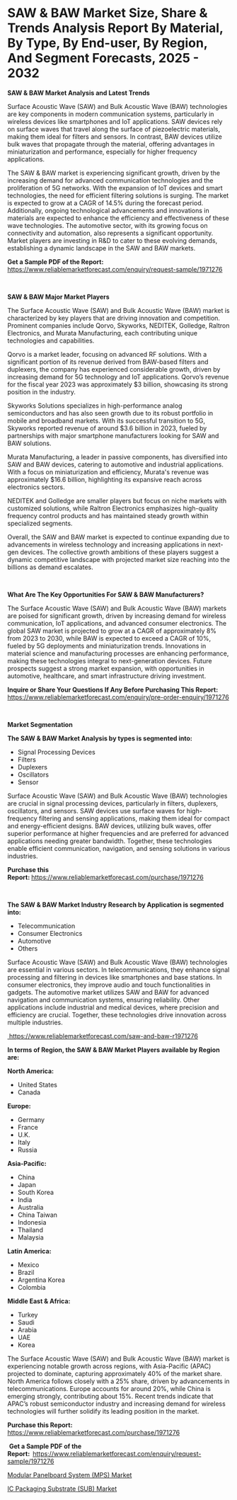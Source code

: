 <p><h1>SAW & BAW Market Size, Share & Trends Analysis Report By Material, By Type, By End-user, By Region, And Segment Forecasts, 2025 - 2032</h1></p><p><strong>SAW & BAW Market Analysis and Latest Trends</strong></p>
<p><p>Surface Acoustic Wave (SAW) and Bulk Acoustic Wave (BAW) technologies are key components in modern communication systems, particularly in wireless devices like smartphones and IoT applications. SAW devices rely on surface waves that travel along the surface of piezoelectric materials, making them ideal for filters and sensors. In contrast, BAW devices utilize bulk waves that propagate through the material, offering advantages in miniaturization and performance, especially for higher frequency applications.</p><p>The SAW & BAW market is experiencing significant growth, driven by the increasing demand for advanced communication technologies and the proliferation of 5G networks. With the expansion of IoT devices and smart technologies, the need for efficient filtering solutions is surging. The market is expected to grow at a CAGR of 14.5% during the forecast period. Additionally, ongoing technological advancements and innovations in materials are expected to enhance the efficiency and effectiveness of these wave technologies. The automotive sector, with its growing focus on connectivity and automation, also represents a significant opportunity. Market players are investing in R&D to cater to these evolving demands, establishing a dynamic landscape in the SAW and BAW markets.</p></p>
<p><strong>Get a Sample PDF of the Report:&nbsp;</strong> <a href="https://www.reliablemarketforecast.com/enquiry/request-sample/1971276?utm_campaign=1134&utm_medium=2&utm_source=Github&utm_content=ia&utm_term=02032025&utm_id=saw-baw">https://www.reliablemarketforecast.com/enquiry/request-sample/1971276</a></p>
<p>&nbsp;</p>
<p><strong>SAW & BAW Major Market Players</strong></p>
<p><p>The Surface Acoustic Wave (SAW) and Bulk Acoustic Wave (BAW) market is characterized by key players that are driving innovation and competition. Prominent companies include Qorvo, Skyworks, NEDITEK, Golledge, Raltron Electronics, and Murata Manufacturing, each contributing unique technologies and capabilities.</p><p>Qorvo is a market leader, focusing on advanced RF solutions. With a significant portion of its revenue derived from BAW-based filters and duplexers, the company has experienced considerable growth, driven by increasing demand for 5G technology and IoT applications. Qorvo’s revenue for the fiscal year 2023 was approximately $3 billion, showcasing its strong position in the industry.</p><p>Skyworks Solutions specializes in high-performance analog semiconductors and has also seen growth due to its robust portfolio in mobile and broadband markets. With its successful transition to 5G, Skyworks reported revenue of around $3.6 billion in 2023, fueled by partnerships with major smartphone manufacturers looking for SAW and BAW solutions.</p><p>Murata Manufacturing, a leader in passive components, has diversified into SAW and BAW devices, catering to automotive and industrial applications. With a focus on miniaturization and efficiency, Murata's revenue was approximately $16.6 billion, highlighting its expansive reach across electronics sectors.</p><p>NEDITEK and Golledge are smaller players but focus on niche markets with customized solutions, while Raltron Electronics emphasizes high-quality frequency control products and has maintained steady growth within specialized segments.</p><p>Overall, the SAW and BAW market is expected to continue expanding due to advancements in wireless technology and increasing applications in next-gen devices. The collective growth ambitions of these players suggest a dynamic competitive landscape with projected market size reaching into the billions as demand escalates.</p></p>
<p>&nbsp;</p>
<p><strong>What Are The Key Opportunities For SAW & BAW Manufacturers?</strong></p>
<p><p>The Surface Acoustic Wave (SAW) and Bulk Acoustic Wave (BAW) markets are poised for significant growth, driven by increasing demand for wireless communication, IoT applications, and advanced consumer electronics. The global SAW market is projected to grow at a CAGR of approximately 8% from 2023 to 2030, while BAW is expected to exceed a CAGR of 10%, fueled by 5G deployments and miniaturization trends. Innovations in material science and manufacturing processes are enhancing performance, making these technologies integral to next-generation devices. Future prospects suggest a strong market expansion, with opportunities in automotive, healthcare, and smart infrastructure driving investment.</p></p>
<p><strong>Inquire or Share Your Questions If Any Before Purchasing This Report:</strong> <a href="https://www.reliablemarketforecast.com/enquiry/pre-order-enquiry/1971276?utm_campaign=1134&utm_medium=2&utm_source=Github&utm_content=ia&utm_term=02032025&utm_id=saw-baw">https://www.reliablemarketforecast.com/enquiry/pre-order-enquiry/1971276</a></p>
<p>&nbsp;</p>
<p><strong>Market Segmentation</strong></p>
<p><strong>The SAW & BAW Market Analysis by types is segmented into:</strong></p>
<p><ul><li>Signal Processing Devices</li><li>Filters</li><li>Duplexers</li><li>Oscillators</li><li>Sensor</li></ul></p>
<p><p>Surface Acoustic Wave (SAW) and Bulk Acoustic Wave (BAW) technologies are crucial in signal processing devices, particularly in filters, duplexers, oscillators, and sensors. SAW devices use surface waves for high-frequency filtering and sensing applications, making them ideal for compact and energy-efficient designs. BAW devices, utilizing bulk waves, offer superior performance at higher frequencies and are preferred for advanced applications needing greater bandwidth. Together, these technologies enable efficient communication, navigation, and sensing solutions in various industries.</p></p>
<p><strong>Purchase this Report:&nbsp;</strong><a href="https://www.reliablemarketforecast.com/purchase/1971276?utm_campaign=1134&utm_medium=2&utm_source=Github&utm_content=ia&utm_term=02032025&utm_id=saw-baw">https://www.reliablemarketforecast.com/purchase/1971276</a></p>
<p>&nbsp;</p>
<p><strong>The SAW & BAW Market Industry Research by Application is segmented into:</strong></p>
<p><ul><li>Telecommunication</li><li>Consumer Electronics</li><li>Automotive</li><li>Others</li></ul></p>
<p><p>Surface Acoustic Wave (SAW) and Bulk Acoustic Wave (BAW) technologies are essential in various sectors. In telecommunications, they enhance signal processing and filtering in devices like smartphones and base stations. In consumer electronics, they improve audio and touch functionalities in gadgets. The automotive market utilizes SAW and BAW for advanced navigation and communication systems, ensuring reliability. Other applications include industrial and medical devices, where precision and efficiency are crucial. Together, these technologies drive innovation across multiple industries.</p></p>
<p><a href="https://www.reliablemarketforecast.com/saw-and-baw-r1971276?utm_campaign=1134&utm_medium=2&utm_source=Github&utm_content=ia&utm_term=02032025&utm_id=saw-baw">&nbsp;https://www.reliablemarketforecast.com/saw-and-baw-r1971276</a></p>
<p><strong>In terms of Region, the SAW & BAW Market Players available by Region are:</strong></p>
<p>
    <p> <strong> North America: </strong>
        <ul>
            <li>United States</li>
            <li>Canada</li>
        </ul>
        </p> 
    <p> <strong> Europe: </strong>
        <ul>
            <li>Germany</li>
            <li>France</li>
            <li>U.K.</li>
            <li>Italy</li>
            <li>Russia</li>
        </ul>
        </p> 
    <p> <strong> Asia-Pacific: </strong>
        <ul>
            <li>China</li>
            <li>Japan</li>
            <li>South Korea</li>
            <li>India</li>
            <li>Australia</li>
            <li>China Taiwan</li>
            <li>Indonesia</li>
            <li>Thailand</li>
            <li>Malaysia</li>
        </ul>
        </p> 
    <p> <strong> Latin America: </strong>
        <ul>
            <li>Mexico</li>
            <li>Brazil</li>
            <li>Argentina Korea</li>
            <li>Colombia</li>
        </ul>
        </p> 
    <p> <strong> Middle East & Africa: </strong>
        <ul>
            <li>Turkey</li>
            <li>Saudi</li>
            <li>Arabia</li>
            <li>UAE</li>
            <li>Korea</li>
        </ul>
    </p>
    </p>
<p><p>The Surface Acoustic Wave (SAW) and Bulk Acoustic Wave (BAW) market is experiencing notable growth across regions, with Asia-Pacific (APAC) projected to dominate, capturing approximately 40% of the market share. North America follows closely with a 25% share, driven by advancements in telecommunications. Europe accounts for around 20%, while China is emerging strongly, contributing about 15%. Recent trends indicate that APAC’s robust semiconductor industry and increasing demand for wireless technologies will further solidify its leading position in the market.</p></p>
<p><strong>Purchase this Report: </strong><a href="https://www.reliablemarketforecast.com/purchase/1971276?utm_campaign=1134&utm_medium=2&utm_source=Github&utm_content=ia&utm_term=02032025&utm_id=saw-baw">https://www.reliablemarketforecast.com/purchase/1971276</a></p>
<p>&nbsp;<strong>Get a Sample PDF of the Report:&nbsp;&nbsp;</strong><a href="https://www.reliablemarketforecast.com/enquiry/request-sample/1971276?utm_campaign=1134&utm_medium=2&utm_source=Github&utm_content=ia&utm_term=02032025&utm_id=saw-baw">https://www.reliablemarketforecast.com/enquiry/request-sample/1971276</a></p>
<p><strong></strong></p>
<p><p><a href="https://github.com/rubiogruis0p/Market-Research-Report-List-1/blob/main/modular-panelboard-system-mps-market.md?utm_campaign=1134&utm_medium=2&utm_source=Github&utm_content=ia&utm_term=02032025&utm_id=saw-baw">Modular Panelboard System (MPS) Market</a></p><p><a href="https://github.com/BryceTownsendr/Market-Research-Report-List-7/blob/main/ic-packaging-substrate-sub-market.md?utm_campaign=1134&utm_medium=2&utm_source=Github&utm_content=ia&utm_term=02032025&utm_id=saw-baw">IC Packaging Substrate (SUB) Market</a></p></p>